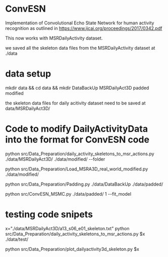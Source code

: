 # ConvESN
Implementation of Convolutional Echo State Network for human activity recognition as outlined in https://www.ijcai.org/proceedings/2017/0342.pdf

This now works with MSRDailyActivity dataset.

we saved all the skeleton data files from the MSRDailyActivity dataset at ./data

# data setup
mkdir data && cd data && mkdir DataBackUp MSRDailyAct3D padded modified

the skeleton data files for daily acitivity dataset need to be saved at data/MSRDailyAct3D/

# Code to modify DailyActivityData into the format for ConvESN code

python src/Data_Preparation/daily_activity_skeletons_to_msr_actions.py ./data/MSRDailyAct3D/ ./data/modified/ --folder

python src/Data_Preparation/Load_MSRA3D_real_world_modified.py ./data/modified/

python src/Data_Preparation/Padding.py ./data/DataBackUp ./data/padded/

python src/ConvESN_MSMC.py ./data/padded/ 1 --fit_model



# testing code snipets
x="./data/MSRDailyAct3D/a13_s06_e01_skeleton.txt"
python src/Data_Preparation/daily_activity_skeletons_to_msr_actions.py $x ./data/test/

python src/Data_Preparation/plot_dailyactivity3d_skeleton.py $x
